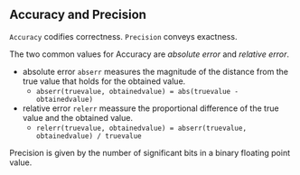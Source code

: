 ## Accuracy and Precision

`Accuracy` codifies correctness. `Precision` conveys exactness.

The two common values for Accuracy are *absolute error* and *relative error*.
- absolute error `abserr` measures the magnitude of the distance from the true value that holds for the obtained value.
    - `abserr(truevalue, obtainedvalue) = abs(truevalue - obtainedvalue)`
- relative error `relerr` meassure the proportional difference of the true value and  the obtained value.
    - `relerr(truevalue, obtainedvalue) = abserr(truevalue, obtainedvalue) / truevalue`
 
Precision is given by the number of significant bits in a binary floating point value.
